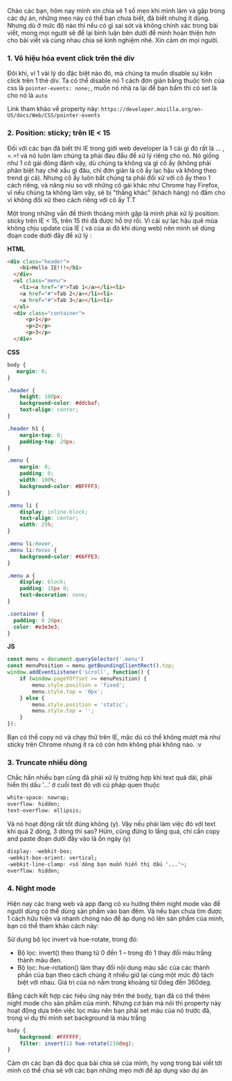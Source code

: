 Chào các bạn, hôm nay mình xin chia sẻ 1 số mẹo khi mình làm và gặp trong các dự án, những mẹo này có thể bạn chưa biết, đã biết nhưng ít dùng. Nhưng dù ở mức độ nào thì nếu có gì sai sót và không chính xác trong bài viết, mong mọi người sẽ để lại bình luận bên dưới để mình hoàn thiện hơn cho bài viết và cùng nhau chia sẻ kinh nghiệm nhé. Xin cảm ơn mọi người.

### **1. Vô hiệu hóa event click trên thẻ div**

Đôi khi, vì 1 vài lý do đặc biệt nào đó, mà chúng ta muốn disable sự kiện click trên 1 thẻ div. Ta có thể disable nó 1 cách đơn giản bằng thuộc tính của css là ```pointer-events: none;```, muốn nó nhả ra lại để bạn bấm thì có set là cho nó là ```auto```

Link tham khảo về property này: ```https://developer.mozilla.org/en-US/docs/Web/CSS/pointer-events```

### **2. Position: sticky; trên IE < 15**

Đối với các bạn đã biết thì IE trong giới web developer là 1 cái gì đó rất là ... , =.=! và nó luôn làm chúng ta phải đau đầu để xử lý riêng cho nó. Nó giống như 1 cô gái đỏng đảnh vậy, dù chúng ta không ưa gì cô ấy (không phải phân biệt hay chê xấu gì đâu, chỉ đơn giản là cô ấy lạc hậu và không theo trend gì cả). Nhưng cô ấy luôn bắt chúng ta phải đối xử với cô ấy theo 1 cách riêng, và nâng niu so với những cô gái khác như Chrome hay Firefox, vì nếu chúng ta không làm vậy, sẽ bị "thằng khác" (khách hàng) nó đấm cho vì không đối xử theo cách riêng với cô ấy T.T

Một trong những vấn đề thỉnh thoảng mình gặp là mình phải xử lý position: sticky trên IE < 15, trên 15 thì đã được hỗ trợ rồi. Vì cái sự lạc hậu quê mùa không chịu update của IE ( và của ai đó khi dùng web) nên mình sẽ dùng đoạn code dưới đây để xử lý :

**HTML**
````html
<div class="header">
    <h1>Hello IE!!!</h1>
  </div>
  <ul class="menu">
    <li><a href="#">Tab 1</a></li><li>
    <a href="#">Tab 2</a></li><li>
    <a href="#">Tab 3</a></li><li>
  </ul>
  <div class="container">
      <p>1</p>
      <p>2</p>
      <p>3</p>
  </div>
````
**CSS**
```css
body {
   margin: 0; 
}

.header {
    height: 100px;
    background-color: #ddcbaf;
    text-align: center;
}

.header h1 {
    margin-top: 0;
    padding-top: 20px;
}

.menu {
    margin: 0;
    padding: 0;
    width: 100%;
    background-color: #BFFFF3;
}

.menu li {
    display: inline-block;
    text-align: center;
    width: 25%;
}

.menu li:hover,
.menu li:focus {
    background-color: #66FFE3;
}

.menu a {
    display: block;
    padding: 10px 0;
    text-decoration: none;
}

.container {
  padding: 0 20px;
  color: #e3e3e3;
}
```
**JS**
```js
const menu = document.querySelector('.menu')
const menuPosition = menu.getBoundingClientRect().top;
window.addEventListener('scroll', function() {
    if (window.pageYOffset >= menuPosition) {
        menu.style.position = 'fixed';
        menu.style.top = '0px';
    } else {
        menu.style.position = 'static';
        menu.style.top = '';
    }
});
```

Bạn có thể copy nó và chạy thử trên IE, mặc dù có thể không mượt mà như sticky trên Chrome nhưng ít ra có còn hơn không phải không nào. :v

### **3. Truncate nhiều dòng**

Chắc hẳn nhiều bạn cũng đã phải xử lý trường hợp khi text quá dài, phải hiển thị dấu '...' ở cuối text đó với cú pháp quen thuộc
```css
white-space: nowrap;
overflow: hidden;
text-overflow: ellipsis; 
```

Và nó hoạt động rất tốt đúng không (y). Vậy nếu phải làm việc đó với text khi quá 2 dòng, 3 dòng thì sao? Hừm, cũng đừng lo lắng quá, chỉ cần copy and paste đoạn dưới đây vào là ổn ngày (y)

```css
display: -webkit-box;
-webkit-box-orient: vertical;
-webkit-line-clamp: <số dòng bạn muốn hiển thị dấu '...'>;
overflow: hidden;
```

### **4. Night mode**

Hiện nay các trang web và app đang có xu hướng thêm night mode vào để người dùng có thể dùng sản phẩm vào ban đêm.  Và nếu bạn chưa tìm được 1 cách hữu hiện và nhanh chóng nào để áp dụng nó lên sản phẩm của mình, bạn có thể tham khảo cách này:

Sử dụng bộ lọc invert và hue-rotate, trong đó:

+ Bộ lọc: invert() theo thang từ 0 đến 1 – trong đó 1 thay đổi màu trắng thành màu đen.
+ Bộ lọc: hue-rotation() làm thay đổi nội dung màu sắc của các thành phần của bạn theo cách chúng ít nhiều giữ lại cùng một mức độ tách biệt với nhau. Giá trị của nó nằm trong khoảng từ 0deg đến 360deg.

Bằng cách kết hợp các hiệu ứng này trên thẻ body, bạn đã có thể thêm night mode cho sản phẩm của mình.  Nhưng cơ bản mà nói thì property này hoạt động dựa trên việc lọc màu nên bạn phải set màu của nó trước đã, trong ví dụ thì mình set background là màu trắng
```css
body {
    background: #FFFFFF;
    filter: invert(1) hue-rotate(210deg);
}
```

Cảm ơn các bạn đã đọc qua bài chia sẻ của mình, hy vọng trong bài viết tới mình có thể chia sẻ với các bạn những mẹo mới để áp dụng vào dự án